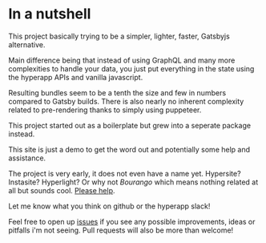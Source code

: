 
# In a nutshell

This project basically trying to be a simpler, lighter, faster, Gatsbyjs alternative.

Main difference being that instead of using GraphQL and many more complexities to handle your data, you just put everything in the state using the hyperapp APIs and vanilla javascript.

Resulting bundles seem to be a tenth the size and few in numbers compared to Gatsby builds. There is also nearly no inherent complexity related to pre-rendering thanks to simply using puppeteer.

This project started out as a boilerplate but grew into a seperate package instead.

This site is just a demo to get the word out and potentially some help and assistance.

The project is very early, it does not even have a name yet. Hypersite? Instasite?  Hyperlight? Or why not *Bourango* which means nothing related at all but sounds cool. [Please help](https://github.com/loteoo/hyperapp-site-generator/issues/1).

Let me know what you think on github or the hyperapp slack!

Feel free to open up [issues](https://github.com/loteoo/hyperapp-site-generator/issues) if you see any possible improvements, ideas or pitfalls i'm not seeing. Pull requests will also be more than welcome!
